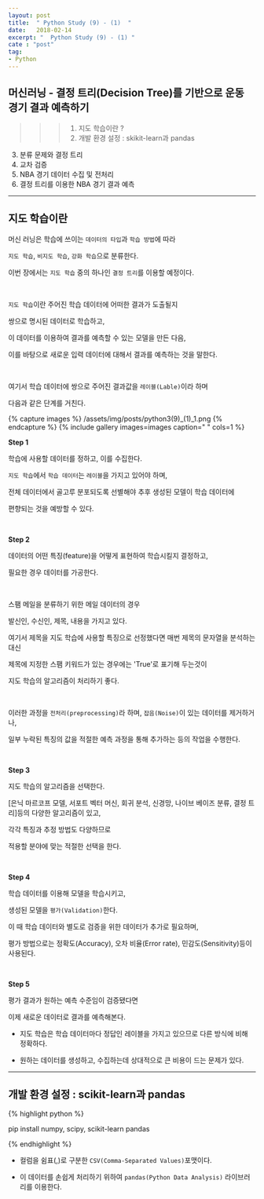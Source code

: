 ```yaml
---
layout: post
title:  " Python Study (9) - (1)  "
date:   2018-02-14
excerpt: "  Python Study (9) - (1) "
cate : "post"
tag:
- Python
---
```


## 머신러닝 - 결정 트리(Decision Tree)를 기반으로 운동 경기 결과 예측하기

>>> 1. 지도 학습이란 ?
>>> 2. 개발 환경 설정 : skikit-learn과 pandas
3. 분류 문제와 결정 트리
4. 교차 검증
5. NBA 경기 데이터 수집 및 전처리
6. 결정 트리를 이용한 NBA 경기 결과 예측

---

## 지도 학습이란

머신 러닝은 학습에 쓰이는 `데이터의 타입`과 `학습 방법`에 따라

`지도 학습`, `비지도 학습`, `강화 학습`으로 분류한다.

이번 장에서는 `지도 학습` 중의 하나인 `결정 트리`를 이용할 예정이다.

<br>

`지도 학습`이란 주어진 학습 데이터에 어떠한 결과가 도출될지 

쌍으로 명시된 데이터로 학습하고,

이 데이터를 이용하여 결과를 예측할 수 있는 모델을 만든 다음,

이를 바탕으로 새로운 입력 데이터에 대해서 결과를 예측하는 것을 말한다.

<br>

여기서 학습 데이터에 쌍으로 주어진 결과값을 `레이블(Lable)`이라 하며

다음과 같은 단계를 거친다.


{% capture images %}
	/assets/img/posts/python3(9)_(1)_1.png
{% endcapture %}
{% include gallery images=images caption=" " cols=1 %}


<b> Step 1 </b>

학습에 사용할 데이터를 정하고, 이를 수집한다.

`지도 학습`에서 `학습 데이터`는 `레이블`을 가지고 있어야 하며,

전체 데이터에서 골고루 분포되도록 선별해야 추후 생성된 모델이 학습 데이터에 

편향되는 것을 예방할 수 있다.

<br> 

<b> Step 2 </b>

데이터의 어떤 특징(feature)을 어떻게 표현하여 학습시킬지 결정하고,

필요한 경우 데이터를 가공한다.

<br>

스팸 메일을 분류하기 위한 메일 데이터의 경우

발신인, 수신인, 제목, 내용을 가지고 있다.

여기서 제목을 지도 학습에 사용할 특징으로 선정했다면 매번 제목의 문자열을 분석하는 대신

제목에 지정한 스팸 키워드가 있는 경우에는 'True'로 표기해 두는것이

지도 학습의 알고리즘이 처리하기 좋다.

<br>

이러한 과정을 `전처리(preprocessing)`라 하며, `잡음(Noise)`이 있는 데이터를 제거하거나,

일부 누락된 특징의 값을 적절한 예측 과정을 통해 추가하는 등의 작업을 수행한다.

<br>

<b> Step 3 </b>

지도 학습의 알고리즘을 선택한다.

[은닉 마르코프 모델, 서포트 벡터 머신, 회귀 분석, 신경망, 나이브 베이즈 분류, 결정 트리]등의 다양한 알고리즘이 있고,

각각 특징과 추정 방법도 다양하므로 

적용할 분야에 맞는 적절한 선택을 한다.

<br>

<b> Step 4 </b>

학습 데이터를 이용해 모델을 학습시키고,

생성된 모델을 `평가(Validation)`한다.

이 때 학습 데이터와 별도로 검증을 위한 데이터가 추가로 필요하며,

평가 방법으로는 정확도(Accuracy), 오차 비율(Error rate), 민감도(Sensitivity)등이 사용된다.

<br>

<b> Step 5 </b>

평가 결과가 원하는 예측 수준임이 검증됐다면 

이제 새로운 데이터로 결과를 예측해본다.


* 지도 학습은 학습 데이터마다 정답인 레이블을 가지고 있으므로 다른 방식에 비해 정확하다.

* 원하는 데이터를 생성하고, 수집하는데 상대적으로 큰 비용이 드는 문제가 있다.


---


## 개발 환경 설정 : scikit-learn과 pandas

{% highlight python %}

pip install numpy, scipy, scikit-learn pandas

{% endhighlight %}

* 컬럼을 쉼표(,)로 구분한 `CSV(Comma-Separated Values)`포맷이다.

* 이 데이터를 손쉽게 처리하기 위하여 `pandas(Python Data Analysis)` 라이브러리를 이용한다.


